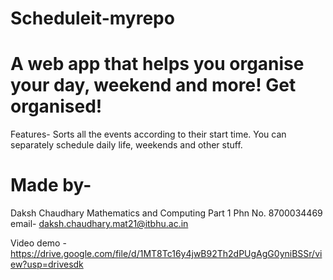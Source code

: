 # Scheduleit-myrepo
# A web app that helps you organise your day, weekend and more! Get organised!
Features- Sorts all the events according to their start time. You can separately schedule daily life, weekends and other stuff.
# Made by- 
Daksh Chaudhary 
Mathematics and Computing Part 1
Phn No. 8700034469
email- daksh.chaudhary.mat21@itbhu.ac.in

Video demo - https://drive.google.com/file/d/1MT8Tc16y4jwB92Th2dPUgAgG0yniBSSr/view?usp=drivesdk
